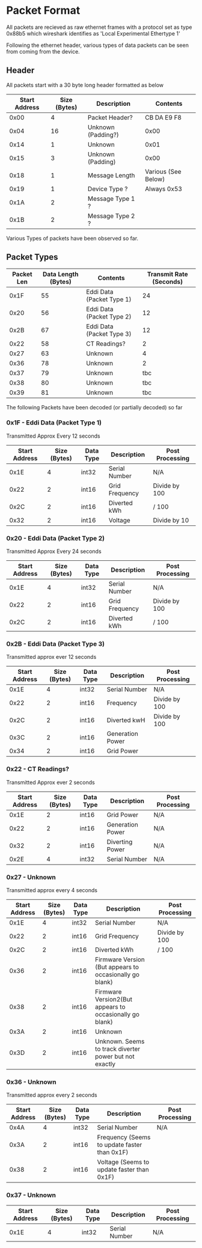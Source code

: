 # Packet Format
All packets are recieved as raw ethernet frames with a protocol set as type 0x88b5 which wireshark identifies as 'Local Experimental Ethertype 1'

Following the ethernet header, various types of data packets can be seen from coming from the device. 

## Header
All packets start with a 30 byte long header formatted as below

| Start Address | Size (Bytes) | Description        | Contents            |
|---------------|--------------|--------------------|---------------------|
|      0x00     |       4      | Packet Header?     | CB DA E9 F8         |
|      0x04     |      16      | Unknown (Padding?) | 0x00                |
|      0x14     |       1      | Unknown            | 0x01                |
|      0x15     |       3      | Unknown (Padding)  | 0x00                |
|      0x18     |       1      | Message Length     | Various (See Below) |
|      0x19     |       1      | Device Type ?      | Always 0x53         |
|      0x1A     |       2      | Message Type  1  ? |                     |
|      0x1B     |       2      | Message Type  2  ? |                     |

Various Types of packets have been observed so far. 
## Packet Types

| Packet Len  | Data Length (Bytes) | Contents                        | Transmit Rate (Seconds) | 
|-------------|---------------------|---------------------------------|-------------------------|
|     0x1F    |          55         | Eddi Data (Packet Type 1)       |            24           |
|     0x20    |          56         | Eddi Data (Packet Type 2)       |            12           |
|     0x2B    |          67         | Eddi Data (Packet Type 3)       |            12           |
|     0x22    |          58         | CT Readings?                    |            2            |
|     0x27    |          63         | Unknown                         |            4            |
|     0x36    |          78         | Unknown                         |            2            |
|     0x37    |          79         | Unknown                         |            tbc          |
|     0x38    |          80         | Unknown                         |            tbc          |
|     0x39    |          81         | Unknown                         |            tbc          |

The following Packets have been decoded (or partially decoded) so far

### 0x1F - Eddi Data (Packet Type 1)

Transmitted Approx Every 12 seconds

| Start Address | Size (Bytes) | Data Type | Description    | Post Processing |
|---------------|--------------|-----------|----------------|-----------------|
|      0x1E     |       4      |   int32   | Serial Number  | N/A             |
|      0x22     |       2      |   int16   | Grid Frequency | Divide by 100   |
|      0x2C     |       2      |   int16   | Diverted kWh   |   / 100         |
|      0x32     |       2      |   int16   | Voltage        | Divide by 10    |

###  0x20 - Eddi Data (Packet Type 2)

Transmitted Approx Every 24 seconds

| Start Address | Size (Bytes) | Data Type | Description    | Post Processing |
|---------------|--------------|-----------|----------------|-----------------|
|      0x1E     |       4      |   int32   | Serial Number  | N/A             |
|      0x22     |       2      |   int16   | Grid Frequency | Divide by 100   |
|      0x2C     |       2      |   int16   | Diverted kWh   |   / 100         |


### 0x2B - Eddi Data (Packet Type 3)

Transmitted approx ever 12 seconds

| Start Address | Size (Bytes) | Data Type | Description                                             | Post Processing |
|---------------|--------------|-----------|---------------------------------------------------------|-----------------|
|      0x1E     |       4      |   int32   | Serial Number                                           | N/A             |
|      0x22     |       2      |   int16   | Frequency                                               | Divide by 100   |
|      0x2C     |       2      |   int16   | Diverted kwH                                            | Divide by 100   | 
|      0x3C     |       2      |   int16   | Generation Power                                        |                 |
|      0x34     |       2      |   int16   | Grid Power                                              |                 |


### 0x22 - CT Readings?

Transmitted Approx ever 2 seconds

| Start Address | Size (Bytes) | Data Type | Description      | Post Processing |
|---------------|--------------|-----------|------------------|-----------------|
|      0x1E     | 2            |   int16   | Grid Power       | N/A             |
|      0x22     | 2            |   int16   | Generation Power | N/A             |
|      0x32     | 2            |   int16   | Diverting Power  | N/A             |
|      0x2E     | 4            |   int32   | Serial Number    | N/A             |


### 0x27 - Unknown

Transmitted approx every 4 seconds

| Start Address | Size (Bytes) | Data Type | Description                                             | Post Processing |
|---------------|--------------|-----------|---------------------------------------------------------|-----------------|
|      0x1E     |       4      |   int32   | Serial Number                                           | N/A             |
|      0x22     |       2      |   int16   | Grid Frequency                                          | Divide by 100   |
|      0x2C     |       2      |   int16   | Diverted kWh                                            |   / 100         |
|      0x36     |       2      |   int16   | Firmware Version (But appears to occasionally go blank) |                 | 
|      0x38     |       2      |   int16   | Firmware Version2(But appears to occasionally go blank) |                 |
|      0x3A     |       2      |   int16   | Unknown                                                 |                 | 
|      0x3D     |       2      |   int16   | Unknown. Seems to track diverter power but not exactly  |                 |


### 0x36 - Unknown

Transmitted approx every 2 seconds

| Start Address | Size (Bytes) | Data Type | Description                                             | Post Processing |
|---------------|--------------|-----------|---------------------------------------------------------|-----------------|
|      0x4A     |       4      |   int32   | Serial Number                                           | N/A             |
|      0x3A     |       2      |   int16   | Frequency (Seems to update faster than 0x1F)            |                 | 
|      0x38     |       2      |   int16   | Voltage (Seems to update faster than 0x1F)              |                 |

### 0x37 - Unknown


| Start Address | Size (Bytes) | Data Type | Description                                             | Post Processing |
|---------------|--------------|-----------|---------------------------------------------------------|-----------------|
|      0x1E     |       4      |   int32   | Serial Number                                           | N/A             |

